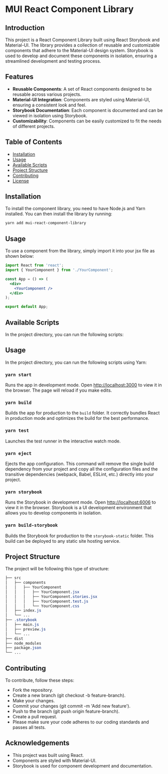 # MUI React Component Library

## Introduction

This project is a React Component Library built using React Storybook and Material-UI. The library provides a collection of reusable and customizable components that adhere to the Material-UI design system. Storybook is used to develop and document these components in isolation, ensuring a streamlined development and testing process.

## Features

- **Reusable Components**: A set of React components designed to be reusable across various projects.
- **Material-UI Integration**: Components are styled using Material-UI, ensuring a consistent look and feel.
- **Storybook Documentation**: Each component is documented and can be viewed in isolation using Storybook.
- **Customizability**: Components can be easily customized to fit the needs of different projects.

## Table of Contents

- [Installation](#installation)
- [Usage](#usage)
- [Available Scripts](#available-scripts)
- [Project Structure](#project-structure)
- [Contributing](#contributing)
- [License](#license)

## Installation

To install the component library, you need to have Node.js and Yarn installed. You can then install the library by running:

```bash
yarn add mui-react-component-library
```

## Usage
To use a component from the library, simply import it into your jsx file as shown below:

```jsx
import React from 'react';
import { YourComponent } from './YourComponent';

const App = () => (
  <div>
    <YourComponent />
  </div>
);

export default App;
```

## Available Scripts
In the project directory, you can run the following scripts:

## Usage

In the project directory, you can run the following scripts using Yarn:

### `yarn start`

Runs the app in development mode. Open [http://localhost:3000](http://localhost:3000) to view it in the browser. The page will reload if you make edits.

### `yarn build`

Builds the app for production to the `build` folder. It correctly bundles React in production mode and optimizes the build for the best performance.

### `yarn test`

Launches the test runner in the interactive watch mode. 

### `yarn eject`

Ejects the app configuration. This command will remove the single build dependency from your project and copy all the configuration files and the transitive dependencies (webpack, Babel, ESLint, etc.) directly into your project.

### `yarn storybook`

Runs the Storybook in development mode. Open [http://localhost:6006](http://localhost:6006) to view it in the browser. Storybook is a UI development environment that allows you to develop components in isolation.

### `yarn build-storybook`

Builds the Storybook for production to the `storybook-static` folder. This build can be deployed to any static site hosting service.


## Project Structure
The project will be following this type of structure:

```css
├── src
│   ├── components
│   │   ├── YourComponent
│   │   │   ├── YourComponent.jsx
│   │   │   ├── YourComponent.stories.jsx
│   │   │   ├── YourComponent.test.js
│   │   │   └── YourComponent.css
│   ├── index.js
│   └── ...
├── .storybook
│   ├── main.js
│   ├── preview.js
│   └── ...
├── dist
├── node_modules
├── package.json
└── ...
```

## Contributing
To contribute, follow these steps:

- Fork the repository.
- Create a new branch (git checkout -b feature-branch).
- Make your changes.
- Commit your changes (git commit -m 'Add new feature').
- Push to the branch (git push origin feature-branch).
- Create a pull request.
- Please make sure your code adheres to our coding standards and passes all tests.

## Acknowledgements
- This project was built using React.
- Components are styled with Material-UI.
- Storybook is used for component development and documentation.
